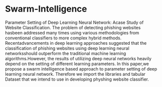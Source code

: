 # Swarm-Intelligence
Parameter Setting of Deep Learning Neural Network: Acase Study of Website Classification.
The problem of detecting phishing websites hasbeen addressed many times using various methodologies from conventional classifiers to more complex hybrid methods. Recentadvancements in deep learning approaches suggested that the classification of phishing websites using deep learning neural networksshould outperform the traditional machine learning algorithms.However, the results of utilizing deep neural networks heavily depend on the setting of different learning parameters. In this paper,we propose a swarm intelligence based approach to parameter setting of deep learning neural network.
Therefore we import the libraries and tabular Dataset that we intend to use in developing physhing website classifier.
